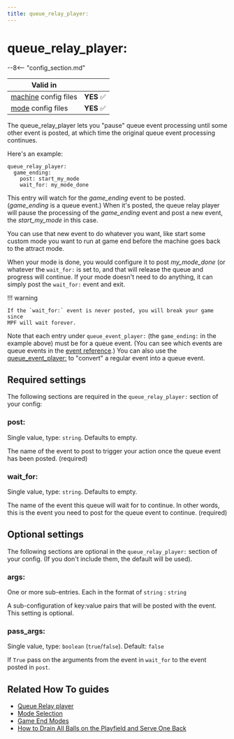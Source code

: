 ```yaml
---
title: queue_relay_player:
---
```


# queue_relay_player:


--8<-- "config_section.md"

| Valid in | |
|-----|:----:|
|[machine](instructions/machine_config.md) config files |**YES** :white_check_mark:|
|[mode](instructions/mode_config.md) config files|**YES** :white_check_mark:|

The queue_relay_player lets you "pause" queue event processing until
some other event is posted, at which time the original queue event
processing continues.

Here's an example:

``` mpf-config
queue_relay_player:
  game_ending:
    post: start_my_mode
    wait_for: my_mode_done
```

This entry will watch for the *game_ending* event to be posted.
(*game_ending* is a queue event.) When it's posted, the queue relay
player will pause the processing of the *game_ending* event and post a
new event, the *start_my_mode* in this case.

You can use that new event to do whatever you want, like start some
custom mode you want to run at game end before the machine goes back to
the attract mode.

When your mode is done, you would configure it to post *my_mode_done*
(or whatever the `wait_for:` is set to, and that will release the queue
and progress will continue. If your mode doesn't need to do anything,
it can simply post the `wait_for:` event and exit.

!!! warning

    If the `wait_for:` event is never posted, you will break your game since
    MPF will wait forever.

Note that each entry under `queue_event_player:` (the `game_ending:` in
the example above) must be for a queue event. (You can see which events
are queue events in the
[event reference](../events/index.md).) You
can also use the [queue_event_player:](queue_event_player.md) to "convert" a regular event into a queue event.

## Required settings

The following sections are required in the `queue_relay_player:` section
of your config:

### post:

Single value, type: `string`. Defaults to empty.

The name of the event to post to trigger your action once the queue
event has been posted. (required)

### wait_for:

Single value, type: `string`. Defaults to empty.

The name of the event this queue will wait for to continue. In other
words, this is the event you need to post for the queue event to
continue. (required)

## Optional settings

The following sections are optional in the `queue_relay_player:` section
of your config. (If you don't include them, the default will be used).

### args:

One or more sub-entries. Each in the format of `string` : `string`

A sub-configuration of key:value pairs that will be posted with the
event. This setting is optional.

### pass_args:

Single value, type: `boolean` (`true`/`false`). Default: `false`

If `True` pass on the arguments from the event in `wait_for` to the
event posted in `post`.

## Related How To guides

* [Queue Relay player](../config_players/queue_relay_player.md)
* [Mode Selection](../game_design/mode_selection.md)
* [Game End Modes](../game_design/game_end_modes.md)
* [How to Drain All Balls on the Playfield and Serve One Back](../game_design/game_modes/fake_ball_save.md)
